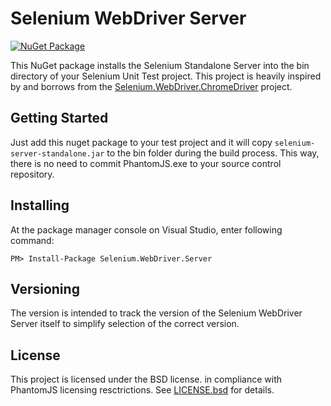 # Selenium WebDriver Server
[![NuGet Package](https://img.shields.io/nuget/v/Selenium.WebDriver.Server.svg)](https://www.nuget.org/packages/Selenium.WebDriver.Server/)

This NuGet package installs the Selenium Standalone Server into the bin directory of your Selenium Unit Test project. This project is heavily inspired by and borrows from the [Selenium.WebDriver.ChromeDriver](https://github.com/jsakamoto/nupkg-selenium-webdriver-chromedriver/) project.

## Getting Started
Just add this nuget package to your test project and it will copy `selenium-server-standalone.jar` to the bin folder during the build process. This way, there is no need to commit PhantomJS.exe to your source control repository.

## Installing
At the package manager console on Visual Studio, enter following command:

    PM> Install-Package Selenium.WebDriver.Server

## Versioning
The version is intended to track the version of the Selenium WebDriver Server itself to simplify
selection of the correct version.

## License
This project is licensed under the BSD license. in compliance with PhantomJS licensing resctrictions. See [LICENSE.bsd](LICENSE.bsd) for details.
